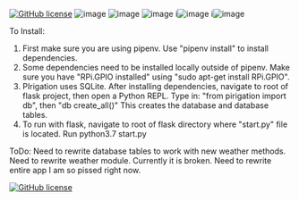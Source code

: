 
[![GitHub license](https://img.shields.io/badge/Build-failing-red)](https://github.com/equineranch/desk_control)
![image](https://github.com/equineranch/PIrigation/blob/master/pirigation/static/images/logo.png?raw=true)
![image](https://github.com/equineranch/PIrigation/blob/master/pirigation/static/images/home.png)
![image](https://github.com/equineranch/PIrigation/blob/master/pirigation/static/images/config.png)
i![image](https://github.com/equineranch/PIrigation/blob/master/pirigation/static/images/manual.png)
i![image](https://github.com/equineranch/PIrigation/blob/master/pirigation/static/images/unit.jpeg)

To Install:
1. First make sure you are using pipenv.  Use "pipenv install" to install dependencies.
2. Some dependencies need to be installed locally outside of pipenv.  Make sure you have "RPi.GPIO installed" using "sudo apt-get install RPi.GPIO".
3. PIrigation uses SQLite.  After installing dependencies, navigate to root of flask project, then open a Python REPL. 
    Type in:  "from pirigation import db", then "db create_all()"
    This creates the database and database tables.
4. To run with flask, navigate to root of flask directory where "start.py" file is located.  Run python3.7 start.py

ToDo:
Need to rewrite database tables to work with new weather methods.
Need to rewrite weather module. Currently it is broken.
Need to rewrite entire app I am so pissed right now.

[![GitHub license](https://img.shields.io/badge/Build-failing-red)](https://github.com/equineranch/desk_control)